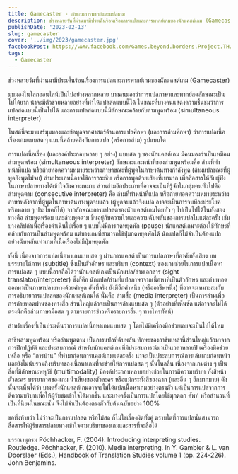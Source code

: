 ```yaml
---
title: Gamecaster - กับเกมการพากย์และแปลเกม
description: ช่วงหลายวันที่ผ่านมามีประเด็นร้อนเรื่องการแปลและการพากย์เกมของนักแคสต์เกม (Gamecaster) 
publishDate: '2023-02-13'
slug: gamecaster
cover: '../img/2023/gamecaster.jpg'
facebookPost: https://www.facebook.com/Games.beyond.borders.Project.TH/posts/pfbid0nA8f8D1tHF2L4kcgkh8EECVdUSykGnDyVfXi4Wu9WtX4FtSyKR9798kvKHGJwFGCl
tags:
  - Gamecaster
---
```


ช่วงหลายวันที่ผ่านมามีประเด็นร้อนเรื่องการแปลและการพากย์เกมของนักแคสต์เกม (Gamecaster) 

มุมมองในโลกออนไลน์เป็นไปอย่างหลากหลาย บางคนมองว่าการแปลภาษาและพากย์สดลักษณะเป็นไปได้ยาก น่าจะมีตัวช่วยหลายอย่างที่ทำให้แปลสดแบบนี้ได้ ในขณะที่บางคนแสดงความชื่นชมว่าการแปลสดแบบนี้เป็นไปได้ และการแปลสดแบบนี้มีลักษณะคล้ายกับล่ามพูดพร้อม (simultaneous interpreter) 


โพสต์นี้จะมาแชร์มุมมองและข้อมูลจากศาสตร์ด้านการแปลศึกษา (และการล่ามศึกษา) ว่าการแปลเนื้อเรื่องเกมแบบสด ๆ แบบนี้คล้ายคลึงกับการแปล (หรือการล่าม) รูปแบบใด 

การแปลเนื้อเรื่อง (และองค์ประกอบหลาย ๆ อย่าง) แบบสด ๆ ของนักแคสต์เกม มีคนมองว่าเป็นเหมือนล่ามพูดพร้อม (simultaneous interpreter) ลักษณะและหน้าที่ของล่ามพูดพร้อมคือ ล่ามที่ทำหน้าที่แปล หรือถ่ายทอดความหมายระหว่างภาษาขณะที่ผู้พูดในภาษาต้นทางกำลังพูด (ล่ามแปลขณะที่ผู้พูดยังพูดไม่จบ) ล่ามประเภทนี้อาจใช้การกระซิบ หรือการพูดด้วยเสียงที่เบามาก เพื่อสื่อสารให้กับผู้ฟังในภาษาปลายทางได้เข้าใจถึงความหมาย ส่วนล่ามอีกประเภทที่อาจจะเป็นที่รู้จักในกลุ่มคนทั่วไปคือ ล่ามพูดตาม (consecutive interpreter) คือ ล่ามที่ทำหน้าที่แปล หรือถ่ายทอดความหมายระหว่างภาษาหลังจากที่ผู้พูดในภาษาต้นทางพูดจบแล้ว (ผู้พูดจบแล้วจึงแปล อาจจะเป็นการจบทีละประโยค หรือหลาย ๆ ประโยคก็ได้) 
จากลักษณะการแปลสดของนักแคสต์เกมโดยทั่ว ๆ ไปเป็นไปได้ในทั้งสองทางคือ ล่ามพูดพร้อม และล่ามพูดตาม ขึ้นอยู่กับความไวและความฉับพลันของการแปลในแต่ละครั้ง เช่น บางคลิปถ้าเนื้อเรื่องดำเนินไปเรื่อย ๆ แบบไม่มีการกดหยุดพัก (pause) นักแคสต์เกมจะต้องใช้ทักษะที่คล้ายกับการเป็นล่ามพูดพร้อม แต่บางเกมที่สามารถใช้ปุ่มกดหยุดพักได้ นักแปลก็ไม่จำเป็นต้องแปลอย่างฉับพลันเท่าเกมที่เนื้อเรื่องไม่มีปุ่มหยุดพัก


ทั้งนี้ เนื่องจากการแปลเนื้อหาเกมแบบสด ๆ ผ่านการแคสต์ เป็นการแปลภาษาที่อาศัยทั้งเสียง บทบรรยายใต้ภาพ (subtitle) ซึ่งเป็นตัวอักษร และบริบท (context) ของเกมช่วยในการแปลเนื้อหา การแปลสด ๆ แบบนี้อาจถือได้ว่านักแคสต์เกมเป็นนักแปล/ล่ามเอกสาร (sight translator/interpreter) ซึ่งก็คือ นักแปล/ล่ามที่แปลภาษาจากเนื้อหาที่เป็นตัวอักษร และถ่ายทอดออกมาเป็นภาษาปลายทางด้วยคำพูด อันที่จริง ยังมีอีกคำหนึ่ง (หรืออาชีพหนึ่ง) ที่อาจจะเหมาะสมกับการอธิบายการแปลสดของนักแคสต์เกมได้ นั่นคือ ล่ามสื่อ (media interpreter) เป็นการล่ามเพื่อการถ่ายทอดผ่านช่องทางสื่อ ส่วนใหญ่แล้วจะเป็นการล่ามแบบสด ๆ (ตัวอย่างที่เห็นชัด แต่อาจจะไม่ได้ตรงนักคือล่ามภาษามือสด ๆ ตามรายการข่าวหรือรายการอื่น ๆ ทางโทรทัศน์) 


สำหรับเรื่องที่เป็นประเด็นว่าการแปลเนื้อหาเกมแบบสด ๆ โดยไม่มีเครื่องมือช่วยเลยจะเป็นไปได้ไหม 

อาชีพล่ามพูดพร้อม หรือล่ามพูดตาม เป็นการแปลที่ฉับพลัน ทักษะของอาชีพเหล่านี้ส่วนใหญ่แล้วมาจากการฝึกปฏิบัติ และประสบการณ์ สำหรับนักแคสต์เกมที่มีประสบการณ์มาเป็นเวลาหลายปี เครื่องมือช่วยเหลือ หรือ “การบ้าน” ที่ทำมาก่อนการแคสต์เกมแต่ละครั้ง น่าจะเป็นประสบการณ์การเล่นเกมก่อนหน้า และยังไม่นับรวมถึงบริบทของเนื้อหาเกมที่จะช่วยให้การแปลสด ๆ นั้นไหลลื่น เนื่องจากเกมต่าง ๆ เป็นสื่อที่มีลักษณะพหุวิธี (multimodality) มีองค์ประกอบหลายอย่างช่วยในการตีความบริบท ทั้งสีหน้าตัวละคร บรรยากาศของเกม น้ำเสียงของตัวละคร หรือแม้กระทั่งสีของฉาก (และอื่น ๆ อีกมากมาย) ดังนั้นจะเห็นได้ว่า บางครั้งนักแคสต์เกมอาจจะไม่ได้แปลเนื้อหาเกมอย่างตรงตัว แต่เป็นการแปลจากการตีความบริบทเพื่อให้ผู้รับชมเข้าใจได้มากขึ้น และบางครั้งเป็นการแปลโดยใช้มุกตลก ศัพท์ หรือสำนวนที่เป็นที่นิยมในขณะนั้น จึงไม่จำเป็นต้องตรงตัวกับต้นฉบับอย่าง 100% 

ขอทิ้งท้ายว่า ไม่ว่าจะเป็นการแปลสด หรือไม่สด ก็ไม่ใช่เรื่องผิดทั้งคู่ ตราบใดที่การแปลนั้นสามารถสื่อสารให้ผู้รับสารปลายทางเข้าใจตามบริบทของเกมและสารที่จะสื่อได้ 



บรรณานุกรม 
Pöchhacker, F. (2004). Introducing interpreting studies. Routledge.
Pöchhacker, F. (2010). Media interpreting. In Y. Gambier & L. van Doorslaer (Eds.), Handbook of Translation Studies volume 1 (pp. 224-226). John Benjamins.

